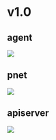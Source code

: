 # v1.0

## agent
![](https://luxingwen.github.io/Go-ops-doc/v1-agent.png)

## pnet
![](https://luxingwen.github.io/Go-ops-doc/v1-pnet.png)


## apiserver
![](https://luxingwen.github.io/Go-ops-doc/v1-apiserver.png)
